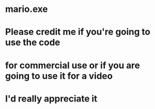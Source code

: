 # mario.exe


# Please credit me if you're going to use the code
# for commercial use or if you are going to use it for a video
# I'd really appreciate it 
